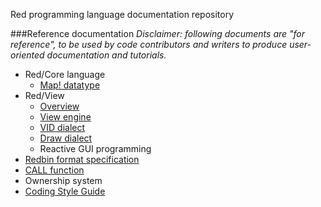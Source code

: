 Red programming language documentation repository

###Reference documentation
*Disclaimer: following documents are "for reference", to be used by code contributors and writers to produce user-oriented documentation and tutorials.*

* Red/Core language
    * [Map! datatype](https://github.com/red/docs/Map!-datatype.md)
* Red/View
    * [Overview](https://github.com/red/docs/Red-View-architecture.md)
    * [View engine](https://github.com/red/docs/Red-View-Graphic-System.md)
    * [VID dialect](https://github.com/red/docs/VID-Reference-Documentation.md)
    * [Draw dialect](https://github.com/red/docs/Draw-dialect.md)
    * Reactive GUI programming
* [Redbin format specification](https://github.com/red/docs/Redbin-specification.md)
* [CALL function](https://github.com/red/docs/Reference-Call.md)
* Ownership system
* [Coding Style Guide](https://github.com/red/docs/Coding-Style-Guide.md)
